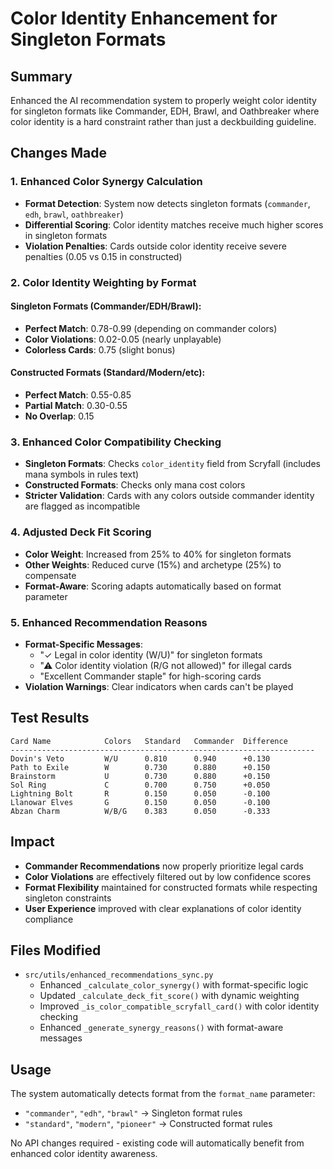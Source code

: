 # Color Identity Enhancement for Singleton Formats

## Summary
Enhanced the AI recommendation system to properly weight color identity for singleton formats like Commander, EDH, Brawl, and Oathbreaker where color identity is a hard constraint rather than just a deckbuilding guideline.

## Changes Made

### 1. Enhanced Color Synergy Calculation
- **Format Detection**: System now detects singleton formats (`commander`, `edh`, `brawl`, `oathbreaker`)
- **Differential Scoring**: Color identity matches receive much higher scores in singleton formats
- **Violation Penalties**: Cards outside color identity receive severe penalties (0.05 vs 0.15 in constructed)

### 2. Color Identity Weighting by Format
#### Singleton Formats (Commander/EDH/Brawl):
- **Perfect Match**: 0.78-0.99 (depending on commander colors)
- **Color Violations**: 0.02-0.05 (nearly unplayable)
- **Colorless Cards**: 0.75 (slight bonus)

#### Constructed Formats (Standard/Modern/etc):
- **Perfect Match**: 0.55-0.85
- **Partial Match**: 0.30-0.55
- **No Overlap**: 0.15

### 3. Enhanced Color Compatibility Checking
- **Singleton Formats**: Checks `color_identity` field from Scryfall (includes mana symbols in rules text)
- **Constructed Formats**: Checks only mana cost colors
- **Stricter Validation**: Cards with any colors outside commander identity are flagged as incompatible

### 4. Adjusted Deck Fit Scoring
- **Color Weight**: Increased from 25% to 40% for singleton formats
- **Other Weights**: Reduced curve (15%) and archetype (25%) to compensate
- **Format-Aware**: Scoring adapts automatically based on format parameter

### 5. Enhanced Recommendation Reasons
- **Format-Specific Messages**: 
  - "✓ Legal in color identity (W/U)" for singleton formats
  - "⚠ Color identity violation (R/G not allowed)" for illegal cards
  - "Excellent Commander staple" for high-scoring cards
- **Violation Warnings**: Clear indicators when cards can't be played

## Test Results

```
Card Name            Colors   Standard   Commander  Difference
--------------------------------------------------------------------
Dovin's Veto         W/U      0.810      0.940      +0.130
Path to Exile        W        0.730      0.880      +0.150
Brainstorm           U        0.730      0.880      +0.150
Sol Ring             C        0.700      0.750      +0.050
Lightning Bolt       R        0.150      0.050      -0.100
Llanowar Elves       G        0.150      0.050      -0.100
Abzan Charm          W/B/G    0.383      0.050      -0.333
```

## Impact
- **Commander Recommendations** now properly prioritize legal cards
- **Color Violations** are effectively filtered out by low confidence scores
- **Format Flexibility** maintained for constructed formats while respecting singleton constraints
- **User Experience** improved with clear explanations of color identity compliance

## Files Modified
- `src/utils/enhanced_recommendations_sync.py`
  - Enhanced `_calculate_color_synergy()` with format-specific logic
  - Updated `_calculate_deck_fit_score()` with dynamic weighting
  - Improved `_is_color_compatible_scryfall_card()` with color identity checking
  - Enhanced `_generate_synergy_reasons()` with format-aware messages

## Usage
The system automatically detects format from the `format_name` parameter:
- `"commander"`, `"edh"`, `"brawl"` → Singleton format rules
- `"standard"`, `"modern"`, `"pioneer"` → Constructed format rules

No API changes required - existing code will automatically benefit from enhanced color identity awareness.
